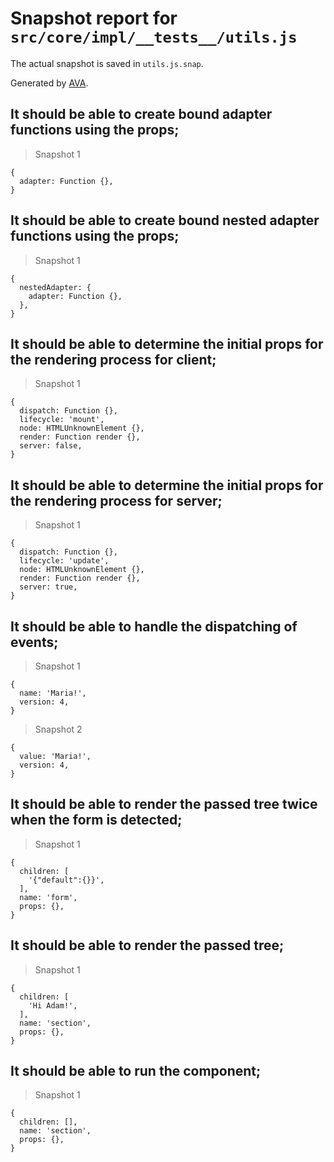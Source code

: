 # Snapshot report for `src/core/impl/__tests__/utils.js`

The actual snapshot is saved in `utils.js.snap`.

Generated by [AVA](https://avajs.dev).

## It should be able to create bound adapter functions using the props;

> Snapshot 1

    {
      adapter: Function {},
    }

## It should be able to create bound nested adapter functions using the props;

> Snapshot 1

    {
      nestedAdapter: {
        adapter: Function {},
      },
    }

## It should be able to determine the initial props for the rendering process for client;

> Snapshot 1

    {
      dispatch: Function {},
      lifecycle: 'mount',
      node: HTMLUnknownElement {},
      render: Function render {},
      server: false,
    }

## It should be able to determine the initial props for the rendering process for server;

> Snapshot 1

    {
      dispatch: Function {},
      lifecycle: 'update',
      node: HTMLUnknownElement {},
      render: Function render {},
      server: true,
    }

## It should be able to handle the dispatching of events;

> Snapshot 1

    {
      name: 'Maria!',
      version: 4,
    }

> Snapshot 2

    {
      value: 'Maria!',
      version: 4,
    }

## It should be able to render the passed tree twice when the form is detected;

> Snapshot 1

    {
      children: [
        '{"default":{}}',
      ],
      name: 'form',
      props: {},
    }

## It should be able to render the passed tree;

> Snapshot 1

    {
      children: [
        'Hi Adam!',
      ],
      name: 'section',
      props: {},
    }

## It should be able to run the component;

> Snapshot 1

    {
      children: [],
      name: 'section',
      props: {},
    }
